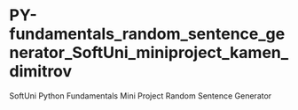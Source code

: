 # PY-fundamentals_random_sentence_generator_SoftUni_miniproject_kamen_dimitrov
SoftUni Python Fundamentals Mini Project Random Sentence Generator
